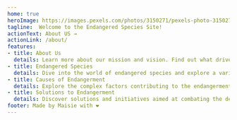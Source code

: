 ```yaml
---
home: true
heroImage: https://images.pexels.com/photos/3150271/pexels-photo-3150271.jpeg?auto=compress&cs=tinysrgb&w=1260&h=750&dpr=2
tagline:  Welcome to the Endangered Species Site!
actionText: About US →
actionLink: /about/
features:
- title: About Us
  details: Learn more about our mission and vision. Find out what drives us to raise awareness about endangered species and why conservation efforts are crucial for the future of our planet. Discover how you can get involved and make a difference.
- title: Endangered Species
  details: Dive into the world of endangered species and explore a variety of fascinating creatures. From iconic mammals to lesser-known amphibians and insects, learn about their unique characteristics, habitats, and the threats they face. Discover what you can do to help protect these vulnerable species.
- title: Causes of Endangerment
  details: Explore the complex factors contributing to the endangerment of species worldwide. From habitat loss and pollution to poaching and climate change, delve into the main causes threatening the survival of animals and plants. Gain insights into the interconnectedness of these issues and their impact on ecosystems.
- title: Solutions to Endangerment
  details: Discover solutions and initiatives aimed at combating the decline of endangered species. Explore conservation strategies such as habitat preservation, captive breeding programs, and international treaties. Learn about successful conservation stories and how individuals, organizations, and governments are working together to protect biodiversity.
footer: Made by Maisie with ❤️
---
```

